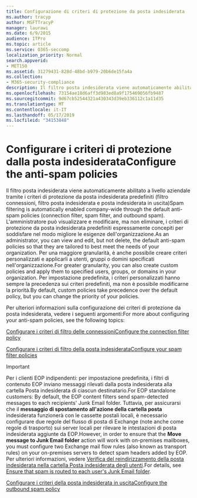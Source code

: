 ```yaml
---
title: Configurazione di criteri di protezione da posta indesiderata
ms.author: tracyp
author: MSFTTracyP
manager: laurawi
ms.date: 6/9/2015
audience: ITPro
ms.topic: article
ms.service: O365-seccomp
localization_priority: Normal
search.appverid:
- MET150
ms.assetid: 31279431-828d-48bd-b979-20b6de15fa4a
ms.collection:
- M365-security-compliance
description: Il filtro posta indesiderata viene automaticamente abilitato a livello aziendale tramite i criteri di protezione da posta indesiderata predefiniti (filtro connessioni, filtro posta indesiderata e posta indesiderata in uscita) L'amministratore può visualizzare e modificare, ma non eliminare, i criteri di protezione da posta indesiderata predefiniti espressamente concepiti per soddisfare nel modo migliore le esigenze dell'organizzazione. Per una maggiore granularità, è anche possibile creare criteri personalizzati e applicarli a utenti, gruppi o domini specificati nell'organizzazione. Per impostazione predefinita, i criteri personalizzati hanno sempre la precedenza sui criteri predefiniti, ma non è possibile modificarne la priorità.
ms.openlocfilehash: 73154ae18d6aff3d983ed8a9f175469056fb9487
ms.sourcegitcommit: 9d67cb52544321a430343d39eb336112c1a11d35
ms.translationtype: MT
ms.contentlocale: it-IT
ms.lasthandoff: 05/17/2019
ms.locfileid: "34153848"
---
```

# <a name="configure-the-anti-spam-policies"></a><span data-ttu-id="292ef-106">Configurare i criteri di protezione dalla posta indesiderata</span><span class="sxs-lookup"><span data-stu-id="292ef-106">Configure the anti-spam policies</span></span>

<span data-ttu-id="292ef-107">Il filtro posta indesiderata viene automaticamente abilitato a livello aziendale tramite i criteri di protezione da posta indesiderata predefiniti (filtro connessioni, filtro posta indesiderata e posta indesiderata in uscita)</span><span class="sxs-lookup"><span data-stu-id="292ef-107">Spam filtering is automatically enabled company-wide through the default anti-spam policies (connection filter, spam filter, and outbound spam).</span></span> <span data-ttu-id="292ef-108">L'amministratore può visualizzare e modificare, ma non eliminare, i criteri di protezione da posta indesiderata predefiniti espressamente concepiti per soddisfare nel modo migliore le esigenze dell'organizzazione.</span><span class="sxs-lookup"><span data-stu-id="292ef-108">As an administrator, you can view and edit, but not delete, the default anti-spam policies so that they are tailored to best meet the needs of your organization.</span></span> <span data-ttu-id="292ef-109">Per una maggiore granularità, è anche possibile creare criteri personalizzati e applicarli a utenti, gruppi o domini specificati nell'organizzazione.</span><span class="sxs-lookup"><span data-stu-id="292ef-109">For greater granularity, you can also create custom policies and apply them to specified users, groups, or domains in your organization.</span></span> <span data-ttu-id="292ef-110">Per impostazione predefinita, i criteri personalizzati hanno sempre la precedenza sui criteri predefiniti, ma non è possibile modificarne la priorità.</span><span class="sxs-lookup"><span data-stu-id="292ef-110">By default, custom policies take precedence over the default policy, but you can change the priority of your policies.</span></span> 
  
<span data-ttu-id="292ef-111">Per ulteriori informazioni sulla configurazione dei criteri di protezione da posta indesiderata, vedere i seguenti argomenti:</span><span class="sxs-lookup"><span data-stu-id="292ef-111">For more about configuring your anti-spam policies, see the following topics:</span></span>
  
[<span data-ttu-id="292ef-112">Configurare i criteri di filtro delle connessioni</span><span class="sxs-lookup"><span data-stu-id="292ef-112">Configure the connection filter policy</span></span>](configure-the-connection-filter-policy.md)
  
[<span data-ttu-id="292ef-113">Configurare i criteri di filtro della posta indesiderata</span><span class="sxs-lookup"><span data-stu-id="292ef-113">Configure your spam filter policies</span></span>](configure-your-spam-filter-policies.md)
  
> [!IMPORTANT]
> <span data-ttu-id="292ef-114">Per i clienti EOP indipendenti: per impostazione predefinita, i filtri di contenuto EOP inviano messaggi rilevati dalla posta indesiderata alla cartella Posta indesiderata di ciascun destinatario.</span><span class="sxs-lookup"><span data-stu-id="292ef-114">For EOP standalone customers: By default, the EOP content filters send spam-detected messages to each recipients' Junk Email folder.</span></span> <span data-ttu-id="292ef-115">Tuttavia, per assicurarsi che il **messaggio di spostamento all'azione della cartella posta** indesiderata funzionerà con le cassette postali locali, è necessario configurare due regole del flusso di posta di Exchange (note anche come regole di trasporto) sui server locali per rilevare le intestazioni di posta indesiderata aggiunte da EOP.</span><span class="sxs-lookup"><span data-stu-id="292ef-115">However, in order to ensure that the **Move message to Junk Email folder** action will work with on-premises mailboxes, you must configure two Exchange mail flow rules (also known as transport rules) on your on-premises servers to detect spam headers added by EOP.</span></span> <span data-ttu-id="292ef-116">Per ulteriori informazioni, vedere [Verifica del reindirizzamento della posta indesiderata nella cartella Posta indesiderata degli utenti](ensure-that-spam-is-routed-to-each-user-s-junk-email-folder.md).</span><span class="sxs-lookup"><span data-stu-id="292ef-116">For details, see [Ensure that spam is routed to each user's Junk Email folder](ensure-that-spam-is-routed-to-each-user-s-junk-email-folder.md).</span></span> 
  
[<span data-ttu-id="292ef-117">Configurare i criteri della posta indesiderata in uscita</span><span class="sxs-lookup"><span data-stu-id="292ef-117">Configure the outbound spam policy</span></span>](configure-the-outbound-spam-policy.md)
  

